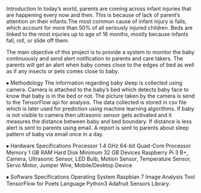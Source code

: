   Introduction In today’s world, parents are coming across infant injuries that are happening every now and then. This is because of lack of parent’s attention on their infants.The most common cause of infant injury is falls, which account for more than 50% of all seriously injured children. Beds are linked to the most injuries up to age of 16 months, mostly because infants fall, roll, or slide off them.

The main objective of this project is to provide a system to monitor the baby continuously and send alert notification to parents and care takers. The parents will get an alert when baby comes close to the edges of bed as well as if any insects or pets comes close to baby.

⦁ Methodology The information regarding baby sleep is collected using camera. Camera is attached to the baby’s bed which detects baby face to know that baby is in the bed or not. The picture taken by the camera is send to the TensorFlow api for analysis. The data collected is stored in csv file which is later used for prediction using machine learning algorithms. If baby is not visible to camera then ultrasonic sensor gets activated and it measures the distance between baby and bed boundary. If distance is less alert is sent to parents using email. A report is sent to parents about sleep pattern of baby via email once in a day.

⦁ Hardware Specifications Processor 1.4 GHz 64-bit Quad-Core Processor Memory 1 GB RAM Hard Disk Minimum 32 GB Devices Raspberry Pi 3 B+, Camera, Ultrasonic Sensor, LED Bulb, Motion Sensor, Temperature Sensor, Servo Motor, Jumper Wire, Mobile/Desktop Device

⦁ Software Specifications Operating System Raspbian 7 Image Analysis Tool TensorFlow for Poets Language Python3 Adafruit Sensors Library.
